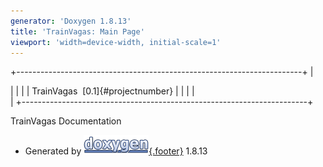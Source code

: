 ```yaml
---
generator: 'Doxygen 1.8.13'
title: 'TrainVagas: Main Page'
viewport: 'width=device-width, initial-scale=1'
---
```


<div id="top">

<div id="titlearea">

+-----------------------------------------------------------------------+
| <div id="projectname">                                                |
|                                                                       |
| TrainVagas  [0.1]{#projectnumber}                                     |
|                                                                       |
| </div>                                                                |
+-----------------------------------------------------------------------+

</div>

<div id="main-nav">

</div>

</div>

<div id="side-nav" class="ui-resizable side-nav-resizable">

<div id="nav-tree">

<div id="nav-tree-contents">

<div id="nav-sync" class="sync">

</div>

</div>

</div>

<div id="splitbar" class="ui-resizable-handle"
style="-moz-user-select:none;">

</div>

</div>

<div id="doc-content">

<div id="MSearchSelectWindow"
onmouseover="return searchBox.OnSearchSelectShow()"
onmouseout="return searchBox.OnSearchSelectHide()"
onkeydown="return searchBox.OnSearchSelectKey(event)">

</div>

<div id="MSearchResultsWindow">

</div>

<div class="header">

<div class="headertitle">

<div class="title">

TrainVagas Documentation

</div>

</div>

</div>

<div class="contents">

</div>

</div>

<div id="nav-path" class="navpath">

-   Generated by
    [![doxygen](doxygen.png){.footer}](http://www.doxygen.org/index.html)
    1.8.13

</div>
